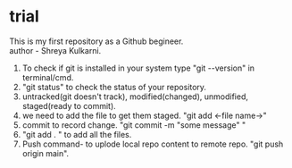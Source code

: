 # trial
This is my first repository as a Github begineer.
<br>
author - Shreya Kulkarni. <br>
1. To check if git is installed in your system type "git --version" in terminal/cmd. <br>
2. "git status" to check the status of your repository.<br>
3. untracked(git doesn't track), modified(changed), unmodified, staged(ready to commit).<br>
4. we need to add the file to get them staged. "git add <-file name->" <br> 
5. commit to record change. "git commit -m "some message" "<br>
6. "git add . " to add all the files.<br>
7. Push command- to uplode local repo content to remote repo. "git push origin main". <br>



